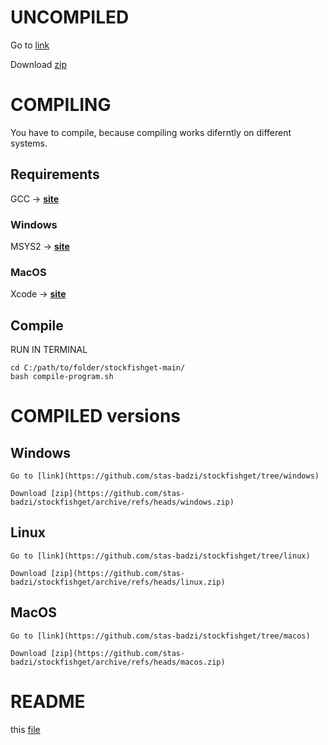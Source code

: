 # UNCOMPILED

Go to [link](https://github.com/stas-badzi/stockfishget/tree/main)

Download [zip](https://github.com/stas-badzi/stockfishget/archive/refs/heads/main.zip)
    
# COMPILING

You have to compile, because compiling works diferntly on different systems.

## Requirements

GCC -> [__site__](https://gcc.gnu.org/)

### Windows

MSYS2 -> [__site__](https://www.msys2.org/)

### MacOS

Xcode -> [__site__](https://developer.apple.com/xcode/)

## Compile

RUN IN TERMINAL

```
cd C:/path/to/folder/stockfishget-main/
bash compile-program.sh
```

# COMPILED versions

## Windows

    Go to [link](https://github.com/stas-badzi/stockfishget/tree/windows)

    Download [zip](https://github.com/stas-badzi/stockfishget/archive/refs/heads/windows.zip)

## Linux

    Go to [link](https://github.com/stas-badzi/stockfishget/tree/linux)

    Download [zip](https://github.com/stas-badzi/stockfishget/archive/refs/heads/linux.zip)

## MacOS

    Go to [link](https://github.com/stas-badzi/stockfishget/tree/macos)

    Download [zip](https://github.com/stas-badzi/stockfishget/archive/refs/heads/macos.zip)

# README

this [file](https://github.com/stas-badzi/stockfishget/tree/main/README.md)
